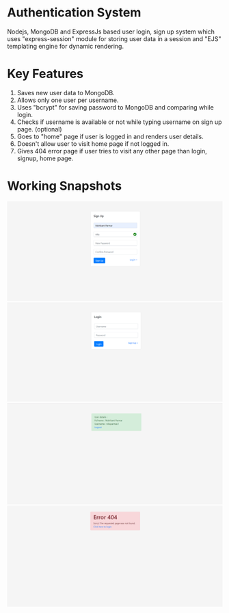 # Authentication System
Nodejs, MongoDB and ExpressJs based user login, sign up system which uses "express-session" module for storing user data in a session and "EJS" templating engine for dynamic rendering.

# Key Features
1. Saves new user data to MongoDB.
2. Allows only one user per username.
3. Uses "bcrypt" for saving password to MongoDB and comparing while login.
4. Checks if username is available or not while typing username on sign up page. (optional)
5. Goes to "home" page if user is logged in and renders user details.
6. Doesn't allow user to visit home page if not logged in.
7. Gives 404 error page if user tries to visit any other page than login, signup, home page.

# Working Snapshots

![alt text](https://github.com/nishikantparmariam/AuthenticationSystem/blob/master/2.png)
![alt text](https://github.com/nishikantparmariam/AuthenticationSystem/blob/master/3.png)
![alt text](https://github.com/nishikantparmariam/AuthenticationSystem/blob/master/1.png)
![alt text](https://github.com/nishikantparmariam/AuthenticationSystem/blob/master/4.png)



